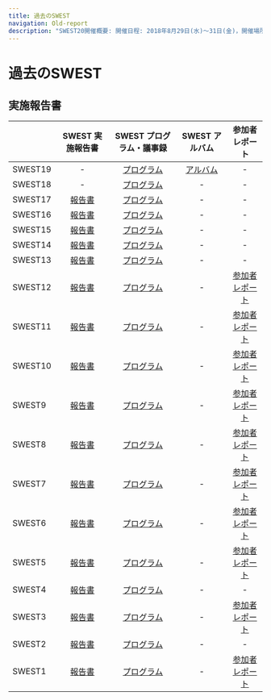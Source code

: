 ```yaml
---
title: 過去のSWEST
navigation: Old-report
description: "SWEST20開催概要: 開催日程: 2018年8月29日(水)〜31日(金)，開催場所: 下呂温泉 水明館，メインテーマ:　future = SWEST(&you) + dream; 大学の研究者や学生、企業の技術者や管理者、その他、組込みシステムに関わる全ての人達が、徹底的に議論できる場を提供することを主な目的とした合宿型のワークショップです。"
---
```

# 過去のSWEST

## 実施報告書

| |SWEST 実施報告書|SWEST プログラム・議事録|SWEST アルバム|参加者レポート|
|:--|:--:|:--:|:--:|:--:|
|SWEST19| -                               | [プログラム](../SWEST19/program/) | [アルバム](https://swest.toppers.jp/SWEST19/album/) | - |
|SWEST18| -                               | [プログラム](https://swest.toppers.jp/SWEST18/program/)     | - | - |
|SWEST17| [報告書](https://swest.toppers.jp/SWEST17/report.html) | [プログラム](https://swest.toppers.jp/SWEST17/program.html) | - | - |
|SWEST16| [報告書](https://swest.toppers.jp/SWEST16/report.html) | [プログラム](https://swest.toppers.jp/SWEST16/program.html) | - | - |
|SWEST15| [報告書](https://swest.toppers.jp/SWEST15/report.html) | [プログラム](https://swest.toppers.jp/SWEST15/program.html) | - | - |
|SWEST14| [報告書](https://swest.toppers.jp/SWEST14/report.html) | [プログラム](https://swest.toppers.jp/SWEST14/program.html) | - | - |
|SWEST13| [報告書](https://swest.toppers.jp/SWEST13/report.html) | [プログラム](https://swest.toppers.jp/SWEST13/program.html) | - | - |
|SWEST12| [報告書](https://swest.toppers.jp/SWEST12/report.html) | [プログラム](https://swest.toppers.jp/SWEST12/program.html) | - | [参加者レポート](https://swest.toppers.jp/guestreport.html) |
|SWEST11| [報告書](https://swest.toppers.jp/SWEST11/report.html) | [プログラム](https://swest.toppers.jp/SWEST11/program.html) | - | [参加者レポート](https://swest.toppers.jp/guestreport.html) |
|SWEST10| [報告書](https://swest.toppers.jp/SWEST10/report.html) | [プログラム](https://swest.toppers.jp/SWEST10/program.html) | - | [参加者レポート](https://swest.toppers.jp/guestreport.html) |
|SWEST9 | [報告書](https://swest.toppers.jp/SWEST9/report.html)  | [プログラム](https://swest.toppers.jp/SWEST9/program.html)  | - | [参加者レポート](https://swest.toppers.jp/guestreport.html) |
|SWEST8 | [報告書](https://swest.toppers.jp/SWEST8/report.html)  | [プログラム](https://swest.toppers.jp/SWEST8/report.html#report)  | - | [参加者レポート](https://swest.toppers.jp/guestreport.html) |
|SWEST7 | [報告書](https://swest.toppers.jp/SWEST7/report.html)  | [プログラム](https://swest.toppers.jp/SWEST7/report.html#report)  | - | [参加者レポート](https://swest.toppers.jp/guestreport.html) |
|SWEST6 | [報告書](https://swest.toppers.jp/SWEST6/report.html)  | [プログラム](https://swest.toppers.jp/SWEST6/report.html#program)  | - | [参加者レポート](https://swest.toppers.jp/guestreport.html) |
|SWEST5 | [報告書](https://swest.toppers.jp/SWEST5/report.html)  | [プログラム](https://swest.toppers.jp/SWEST5/report.html#program)  | - | [参加者レポート](https://swest.toppers.jp/guestreport.html) |
|SWEST4 | [報告書](https://swest.toppers.jp/SWEST4/report.html)  | [プログラム](https://swest.toppers.jp/SWEST4/report.html#program)  | - | - |
|SWEST3 | [報告書](https://swest.toppers.jp/SWEST3/report.html)  | [プログラム](https://swest.toppers.jp/SWEST3/report.html#program)  | - | [参加者レポート](https://swest.toppers.jp/guestreport.html) |
|SWEST2 | [報告書](https://swest.toppers.jp/SWEST2/index.html)  | [プログラム](https://swest.toppers.jp/SWEST2/index.html#program)  | - | - |
|SWEST1 | [報告書](https://swest.toppers.jp/SWEST1/index.html)  | [プログラム](https://swest.toppers.jp/SWEST1/index.html#program)  | - | [参加者レポート](https://swest.toppers.jp/guestreport.html) |


